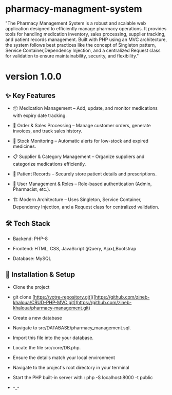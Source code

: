 
# pharmacy-managment-system

"The Pharmacy Management System is a robust and scalable web application
 designed to efficiently manage pharmacy operations. It provides tools for 
 handling medication inventory, sales processing, supplier tracking,
 and patient records management. Built with PHP using an MVC architecture, 
 the system follows best practices like the concept of Singleton pattern, Service Container,Dependency Injection, and a centralized Request class for 
 validation to ensure maintainability, security, and flexibility."

 
 # version 1.0.0
 ## ✨ Key Features

- 📦 Medication Management – Add, update, and monitor medications with expiry date tracking.

- 🛒 Order & Sales Processing – Manage customer orders, generate invoices, and track sales history.

- 🔎 Stock Monitoring – Automatic alerts for low-stock and expired medicines.

- 📋 Supplier & Category Management – Organize suppliers and categorize medications efficiently.

- 🏥 Patient Records – Securely store patient details and prescriptions.

- 🔐 User Management & Roles – Role-based authentication (Admin, Pharmacist, etc.).

- 🏗 Modern Architecture – Uses Singleton, Service Container, Dependency Injection, and a Request class for centralized validation.


## 🛠 Tech Stack

 - Backend: PHP-8

 - Frontend: HTML, CSS, JavaScript (jQuery, Ajax),Bootstrap

 - Database: MySQL

 ## 🚀 Installation & Setup

 - Clone the project

- git clone [https://votre-repository.git]([https://github.com/zineb-khaloua/CRUD-PHP-MVC.git](https://github.com/zineb-khaloua/pharmacy-management.git)

- Create a new database 

- Navigate to src/DATABASE/pharmacy_management.sql.

- Import this file into the your database.

- Locate the file src/core/DB.php.

- Ensure the details match your local environment

- Navigate to the project's root directory in your terminal

- Start the PHP built-in server with  : php -S localhost:8000 -t public 

- -_- 


 
